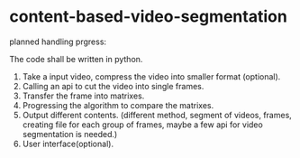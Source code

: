 # content-based-video-segmentation
planned handling prgress:

The code shall be written in python.

1. Take a input video, compress the video into smaller format (optional).
2. Calling an api to cut the video into single frames.
3. Transfer the frame into matrixes.
4. Progressing the algorithm to compare the matrixes. 
5. Output different contents. (different method, segment of videos, frames, creating file for each group of frames, maybe a few api for video segmentation is needed.)
6. User interface(optional).
